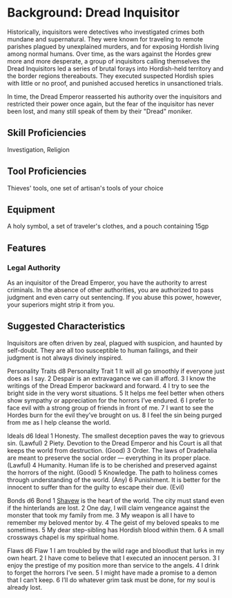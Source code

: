 # Background: Dread Inquisitor

Historically, inquisitors were detectives who investigated crimes both mundane and supernatural. They were known for traveling to remote parishes plagued by unexplained murders, and for exposing Hordish living among normal humans. Over time, as the wars against the Hordes grew more and more desperate, a group of inquisitors calling themselves the Dread Inquisitors led a series of brutal forays into Hordish-held territory and the border regions thereabouts. They executed suspected Hordish spies with little or no proof, and punished accused heretics in unsanctioned trials.

In time, the Dread Emperor reasserted his authority over the inquisitors and restricted their power once again, but the fear of the inquisitor has never been lost, and many still speak of them by their "Dread" moniker.

## Skill Proficiencies
Investigation, Religion

## Tool Proficiencies
Thieves' tools, one set of artisan's tools of your choice

## Equipment
A holy symbol, a set of traveler's clothes, and a pouch containing 15gp

## Features
### Legal Authority
As an inquisitor of the Dread Emperor, you have the authority to arrest criminals. In the absence of other authorities, you are authorized to pass judgment and even carry out sentencing. If you abuse this power, however, your superiors might strip it from you.

## Suggested Characteristics
Inquisitors are often driven by zeal, plagued with suspicion, and haunted by self-doubt. They are all too susceptible to human failings, and their judgment is not always divinely inspired.

Personality Traits
d8	Personality Trait
1	It will all go smoothly if everyone just does as I say.
2	Despair is an extravagance we can ill afford.
3	I know the writings of the Dread Emperor backward and forward.
4	I try to see the bright side in the very worst situations.
5	It helps me feel better when others show sympathy or appreciation for the horrors I’ve endured.
6	I prefer to face evil with a strong group of friends in front of me.
7	I want to see the Hordes burn for the evil they’ve brought on us.
8	I feel the sin being purged from me as I help cleanse the world.

Ideals
d6	Ideal
1	Honesty. The smallest deception paves the way to grievous sin. (Lawful)
2	Piety. Devotion to the Dread Emperor and his Court is all that keeps the world from destruction. (Good)
3	Order. The laws of Dradehalia are meant to preserve the social order — everything in its proper place. (Lawful)
4	Humanity. Human life is to be cherished and preserved against the horrors of the night. (Good)
5	Knowledge. The path to holiness comes through understanding of the world. (Any)
6	Punishment. It is better for the innocent to suffer than for the guilty to escape their due. (Evil)

Bonds
d6	Bond
1	[Shavew](/Cities/Shavew.md) is the heart of the world. The city must stand even if the hinterlands are lost.
2	One day, I will claim vengeance against the monster that took my family from me.
3	My weapon is all I have to remember my beloved mentor by.
4	The geist of my beloved speaks to me sometimes.
5	My dear step-sibling has Hordish blood within them.
6	A small crossways chapel is my spiritual home.

Flaws
d6	Flaw
1	I am troubled by the wild rage and bloodlust that lurks in my own heart.
2	I have come to believe that I executed an innocent person.
3	I enjoy the prestige of my position more than service to the angels.
4	I drink to forget the horrors I’ve seen.
5	I might have made a promise to a demon that I can’t keep.
6	I’ll do whatever grim task must be done, for my soul is already lost.
